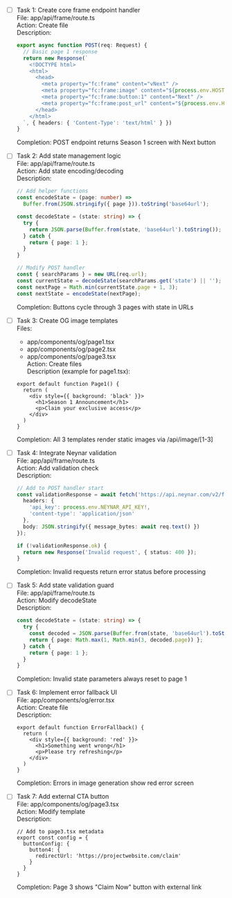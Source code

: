 - [ ] Task 1: Create core frame endpoint handler  
  File: app/api/frame/route.ts  
  Action: Create file  
  Description:  
  ```typescript
  export async function POST(req: Request) {
    // Basic page 1 response
    return new Response(`
      <!DOCTYPE html>
      <html>
        <head>
          <meta property="fc:frame" content="vNext" />
          <meta property="fc:frame:image" content="${process.env.HOST}/api/image/1" />
          <meta property="fc:frame:button:1" content="Next" />
          <meta property="fc:frame:post_url" content="${process.env.HOST}/api/frame" />
        </head>
      </html>
    `, { headers: { 'Content-Type': 'text/html' } })
  }
  ```
  Completion: POST endpoint returns Season 1 screen with Next button

- [ ] Task 2: Add state management logic  
  File: app/api/frame/route.ts  
  Action: Add state encoding/decoding  
  Description:  
  ```typescript
  // Add helper functions
  const encodeState = (page: number) => 
    Buffer.from(JSON.stringify({ page })).toString('base64url');
  
  const decodeState = (state: string) => {
    try {
      return JSON.parse(Buffer.from(state, 'base64url').toString());
    } catch {
      return { page: 1 };
    }
  }

  // Modify POST handler
  const { searchParams } = new URL(req.url);
  const currentState = decodeState(searchParams.get('state') || '');
  const nextPage = Math.min(currentState.page + 1, 3);
  const nextState = encodeState(nextPage);
  ```
  Completion: Buttons cycle through 3 pages with state in URLs

- [ ] Task 3: Create OG image templates  
  Files:  
  - app/components/og/page1.tsx  
  - app/components/og/page2.tsx  
  - app/components/og/page3.tsx  
  Action: Create files  
  Description (example for page1.tsx):
  ```tsx
  export default function Page1() {
    return (
      <div style={{ background: 'black' }}>
        <h1>Season 1 Announcement</h1>
        <p>Claim your exclusive access</p>
      </div>
    )
  }
  ```
  Completion: All 3 templates render static images via /api/image/[1-3]

- [ ] Task 4: Integrate Neynar validation  
  File: app/api/frame/route.ts  
  Action: Add validation check  
  Description:
  ```typescript
  // Add to POST handler start
  const validationResponse = await fetch('https://api.neynar.com/v2/farcaster/frame/validate', {
    headers: {
      'api_key': process.env.NEYNAR_API_KEY!,
      'content-type': 'application/json'
    },
    body: JSON.stringify({ message_bytes: await req.text() })
  });

  if (!validationResponse.ok) {
    return new Response('Invalid request', { status: 400 });
  }
  ```
  Completion: Invalid requests return error status before processing

- [ ] Task 5: Add state validation guard  
  File: app/api/frame/route.ts  
  Action: Modify decodeState  
  Description:
  ```typescript
  const decodeState = (state: string) => {
    try {
      const decoded = JSON.parse(Buffer.from(state, 'base64url').toString());
      return { page: Math.max(1, Math.min(3, decoded.page)) };
    } catch {
      return { page: 1 };
    }
  }
  ```
  Completion: Invalid state parameters always reset to page 1

- [ ] Task 6: Implement error fallback UI  
  File: app/components/og/error.tsx  
  Action: Create file  
  Description:
  ```tsx
  export default function ErrorFallback() {
    return (
      <div style={{ background: 'red' }}>
        <h1>Something went wrong</h1>
        <p>Please try refreshing</p>
      </div>
    )
  }
  ```
  Completion: Errors in image generation show red error screen

- [ ] Task 7: Add external CTA button  
  File: app/components/og/page3.tsx  
  Action: Modify template  
  Description:
  ```tsx
  // Add to page3.tsx metadata
  export const config = {
    buttonConfig: {
      button4: {
        redirectUrl: 'https://projectwebsite.com/claim'
      }
    }
  }
  ```
  Completion: Page 3 shows "Claim Now" button with external link